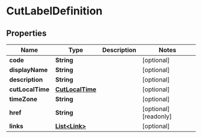

# CutLabelDefinition

## Properties

Name | Type | Description | Notes
------------ | ------------- | ------------- | -------------
**code** | **String** |  |  [optional]
**displayName** | **String** |  |  [optional]
**description** | **String** |  |  [optional]
**cutLocalTime** | [**CutLocalTime**](CutLocalTime.md) |  |  [optional]
**timeZone** | **String** |  |  [optional]
**href** | **String** |  |  [optional] [readonly]
**links** | [**List&lt;Link&gt;**](Link.md) |  |  [optional]



